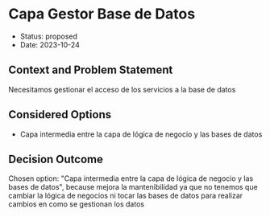 # Capa Gestor Base de Datos

* Status: proposed
* Date: 2023-10-24

## Context and Problem Statement

Necesitamos gestionar el acceso de los servicios a la base de datos

## Considered Options

* Capa intermedia entre la capa de lógica de negocio y las bases de datos

## Decision Outcome

Chosen option: "Capa intermedia entre la capa de lógica de negocio y las bases de datos", because mejora la mantenibilidad ya que no tenemos que cambiar la lógica de negocios ni tocar las bases de datos para realizar cambios en como se gestionan los datos
